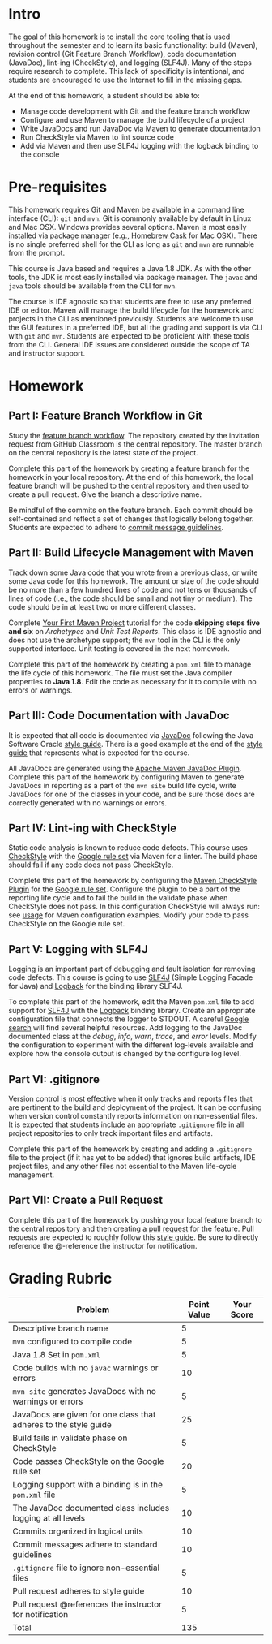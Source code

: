 # Intro

The goal of this homework is to install the core tooling that is used throughout the semester and to learn its basic functionality: build (Maven), revision control (Git Feature Branch Workflow), code documentation (JavaDoc), lint-ing (CheckStyle), and logging (SLF4J). Many of the steps require research to complete. This lack of specificity is intentional, and students are encouraged to use the Internet to fill in the missing gaps.

At the end of this homework, a student should be able to:

   * Manage code development with Git and the feature branch workflow  
   * Configure and use Maven to manage the build lifecycle of a project
   * Write JavaDocs and run JavaDoc via Maven to generate documentation
   * Run CheckStyle via Maven to lint source code 
   * Add via Maven and then use SLF4J logging with the logback binding to the console

# Pre-requisites

This homework requires Git and Maven be available in a command line interface (CLI): `git` and `mvn`. Git is commonly available by default in Linux and Mac OSX. Windows provides several options. Maven is most easily installed via package manager (e.g., [Homebrew Cask](http://caskroom.io/) for Mac OSX). There is no single preferred shell for the CLI as long as `git` and `mvn` are runnable from the prompt.

This course is Java based and requires a Java 1.8 JDK. As with the other tools, the JDK is most easily installed via package manager. The `javac` and `java` tools should be available from the CLI for `mvn`. 

The course is IDE agnostic so that students are free to use any preferred IDE or editor. Maven will manage the build lifecycle for the homework and projects in the CLI as mentioned previously. Students are welcome to use the GUI features in a preferred IDE, but all the grading and support is via CLI with `git` and `mvn`. Students are expected to be proficient with these tools from the CLI. General IDE issues are considered outside the scope of TA and instructor support.

# Homework 

## Part I: Feature Branch Workflow in Git

Study the [feature branch workflow](https://www.atlassian.com/git/tutorials/comparing-workflows/feature-branch-workflow). The repository created by the invitation request from GitHub Classroom is the central repository. The master branch on the central repository is the latest state of the project.

Complete this part of the homework by creating a feature branch for the homework in your local repository. At the end of this homework, the local feature branch will be pushed to the central repository and then used to create a pull request. Give the branch a descriptive name.

Be mindful of the commits on the feature branch. Each commit should be self-contained and reflect a set of changes that logically belong together. Students are expected to adhere to [commit message guidelines](https://gist.github.com/robertpainsi/b632364184e70900af4ab688decf6f53).

## Part II: Build Lifecycle Management with Maven

Track down some Java code that you wrote from a previous class, or write some Java code for this homework. The amount or size of the code should be no more than a few hundred lines of code and not tens or thousands of lines of code (i.e., the code should be small and not tiny or medium). The code should be in at least two or more different classes.

Complete [Your First Maven Project](http://tutorials.jenkov.com/maven/your-first-maven-project.html) tutorial for the code **skipping steps five and six** on *Archetypes* and *Unit Test Reports*. This class is IDE agnostic and does not use the archetype support; the `mvn` tool in the CLI is the only supported interface. Unit testing is covered in the next homework.

Complete this part of the homework by creating a `pom.xml` file to manage the life cycle of this homework. The file must set the Java compiler properties to **Java 1.8**. Edit the code as necessary for it to compile with no errors or warnings. 

## Part III: Code Documentation with JavaDoc

It is expected that all code is documented via [JavaDoc](https://www.oracle.com/technetwork/java/javase/documentation/index-jsp-135444.html) following the Java Software Oracle [style guide](https://www.oracle.com/technetwork/java/javase/documentation/index-137868.html). There is a good example at the end of the [style guide](https://www.oracle.com/technetwork/java/javase/documentation/index-137868.html) that represents what is expected for the course.

All JavaDocs are generated using the [Apache Maven JavaDoc Plugin](https://maven.apache.org/plugins/maven-javadoc-plugin/usage.html). Complete this part of the homework by configuring Maven to generate JavaDocs in reporting as a part of the `mvn site` build life cycle, write JavaDocs for one of the classes in your code, and be sure those docs are correctly generated with no warnings or errors.

## Part IV: Lint-ing with CheckStyle

Static code analysis is known to reduce code defects. This course uses [CheckStyle](https://checkstyle.sourceforge.io/) with the [Google rule set](https://checkstyle.sourceforge.io/google_style.html) via Maven for a linter. The build phase should fail if any code does not pass CheckStyle.

Complete this part of the homework by configuring the [Maven CheckStyle Plugin](https://maven.apache.org/plugins/maven-checkstyle-plugin/) for the [Google rule set](https://checkstyle.sourceforge.io/google_style.html). Configure the plugin to be a part of the reporting life cycle and to fail the build in the validate phase when CheckStyle does not pass. In this configuration CheckStyle will always run: see [usage](https://maven.apache.org/plugins/maven-checkstyle-plugin/usage.html) for Maven configuration examples. Modify your code to pass CheckStyle on the Google rule set.

## Part V: Logging with SLF4J

Logging is an important part of debugging and fault isolation for removing code defects. This course is going to use [SLF4J](https://www.slf4j.org/) (Simple Logging Facade for Java) and [Logback](https://logback.qos.ch/) for the binding library SLF4J. 

To complete this part of the homework, edit the Maven `pom.xml` file to add support for [SLF4J](https://www.slf4j.org/) with the [Logback](https://logback.qos.ch/) binding library. Create an appropriate configuration file that connects the logger to STDOUT. A careful [Google search](http://bfy.tw/LdDI) will find several helpful resources. Add logging to the JavaDoc documented class at the *debug*, *info*, *warn*, *trace*, and *error* levels. Modify the configuration to experiment with the different log-levels available and explore how the console output is changed by the configure log level.

## Part VI: .gitignore

Version control is most effective when it only tracks and reports files that are pertinent to the build and deployment of the project. It can be confusing when version control constantly reports information on non-essential files. It is expected that students include an appropriate `.gitignore` file in all project repositories to only track important files and artifacts.

Complete this part of the homework by creating and adding a `.gitignore` file to the project (if it has yet to be added) that ignores build artifacts, IDE project files, and any other files not essential to the Maven life-cycle management.

## Part VII: Create a Pull Request

Complete this part of the homework by pushing your local feature branch to the central repository and then creating a [pull request](https://help.github.com/en/articles/creating-a-pull-request) for the feature. Pull requests are expected to roughly follow this [style guide](https://www.braintreepayments.com/blog/effective-pull-requests-a-guide/). Be sure to directly reference the @-reference the instructor for notification. 

# Grading Rubric

| Problem | Point Value | Your Score |
| ------- | ----------- | ---------- |
| Descriptive branch name | 5 | |
| `mvn` configured to compile code | 5 | |
| Java 1.8 Set in `pom.xml`| 5 | | 
| Code builds with no `javac` warnings or errors | 10 | |
| `mvn site` generates JavaDocs with no warnings or errors | 5 | |
| JavaDocs are given for one class that adheres to the style guide | 25 | |
| Build fails in validate phase on CheckStyle | 5 | |
| Code passes CheckStyle on the Google rule set | 20 | |
| Logging support with a binding is in the `pom.xml` file | 5 | |
| The JavaDoc documented class includes logging at all levels | 10 | |
| Commits organized in logical units | 10 | |
| Commit messages adhere to standard guidelines | 10 | |
| `.gitignore` file to ignore non-essential files | 5 | |
| Pull request adheres to style guide | 10 | | 
| Pull request @references the instructor for notification | 5 | |
| Total | 135 | |

